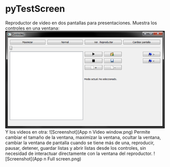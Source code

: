 # pyTestScreen
Reproductor de video en dos pantallas para presentaciones.
Muestra los controles en una ventana:
![Screenshot](App.png)
Y los videos en otra:
![Screenshot](App n Video window.png)
Permite cambiar el tamaño de la ventana, maximizar la ventana, ocultar la ventana, cambiar la ventana de pantalla cuando se tiene más de una, reproducir, pausar, detener, guardar listas y abrir listas desde los controles, sin necesidad de interactuar directamente con la ventana del reproductor.
![Screenshot](App n Full screen.png)
